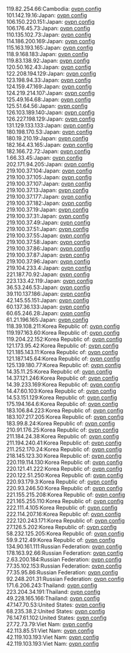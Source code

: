 119.82.254.66:Cambodia: [ovpn config](vpn/119_82_254_66.ovpn)  
101.142.19.16:Japan: [ovpn config](vpn/101_142_19_16.ovpn)  
106.150.220.151:Japan: [ovpn config](vpn/106_150_220_151.ovpn)  
106.176.45.73:Japan: [ovpn config](vpn/106_176_45_73.ovpn)  
110.135.102.73:Japan: [ovpn config](vpn/110_135_102_73.ovpn)  
114.186.200.169:Japan: [ovpn config](vpn/114_186_200_169.ovpn)  
115.163.193.165:Japan: [ovpn config](vpn/115_163_193_165.ovpn)  
118.9.168.183:Japan: [ovpn config](vpn/118_9_168_183.ovpn)  
119.83.138.92:Japan: [ovpn config](vpn/119_83_138_92.ovpn)  
120.50.162.43:Japan: [ovpn config](vpn/120_50_162_43.ovpn)  
122.208.194.129:Japan: [ovpn config](vpn/122_208_194_129.ovpn)  
123.198.94.33:Japan: [ovpn config](vpn/123_198_94_33.ovpn)  
124.159.47.169:Japan: [ovpn config](vpn/124_159_47_169.ovpn)  
124.219.214.107:Japan: [ovpn config](vpn/124_219_214_107.ovpn)  
125.49.164.68:Japan: [ovpn config](vpn/125_49_164_68.ovpn)  
125.51.64.56:Japan: [ovpn config](vpn/125_51_64_56.ovpn)  
126.103.189.140:Japan: [ovpn config](vpn/126_103_189_140.ovpn)  
126.227.198.129:Japan: [ovpn config](vpn/126_227_198_129.ovpn)  
131.129.133.133:Japan: [ovpn config](vpn/131_129_133_133.ovpn)  
180.198.170.53:Japan: [ovpn config](vpn/180_198_170_53.ovpn)  
180.19.210.19:Japan: [ovpn config](vpn/180_19_210_19.ovpn)  
182.164.43.165:Japan: [ovpn config](vpn/182_164_43_165.ovpn)  
182.166.72.72:Japan: [ovpn config](vpn/182_166_72_72.ovpn)  
1.66.33.45:Japan: [ovpn config](vpn/1_66_33_45.ovpn)  
202.171.94.205:Japan: [ovpn config](vpn/202_171_94_205.ovpn)  
219.100.37.104:Japan: [ovpn config](vpn/219_100_37_104.ovpn)  
219.100.37.105:Japan: [ovpn config](vpn/219_100_37_105.ovpn)  
219.100.37.107:Japan: [ovpn config](vpn/219_100_37_107.ovpn)  
219.100.37.13:Japan: [ovpn config](vpn/219_100_37_13.ovpn)  
219.100.37.177:Japan: [ovpn config](vpn/219_100_37_177.ovpn)  
219.100.37.182:Japan: [ovpn config](vpn/219_100_37_182.ovpn)  
219.100.37.19:Japan: [ovpn config](vpn/219_100_37_19.ovpn)  
219.100.37.31:Japan: [ovpn config](vpn/219_100_37_31.ovpn)  
219.100.37.49:Japan: [ovpn config](vpn/219_100_37_49.ovpn)  
219.100.37.51:Japan: [ovpn config](vpn/219_100_37_51.ovpn)  
219.100.37.55:Japan: [ovpn config](vpn/219_100_37_55.ovpn)  
219.100.37.58:Japan: [ovpn config](vpn/219_100_37_58.ovpn)  
219.100.37.86:Japan: [ovpn config](vpn/219_100_37_86.ovpn)  
219.100.37.87:Japan: [ovpn config](vpn/219_100_37_87.ovpn)  
219.100.37.96:Japan: [ovpn config](vpn/219_100_37_96.ovpn)  
219.104.233.4:Japan: [ovpn config](vpn/219_104_233_4.ovpn)  
221.187.70.92:Japan: [ovpn config](vpn/221_187_70_92.ovpn)  
223.133.42.119:Japan: [ovpn config](vpn/223_133_42_119.ovpn)  
36.53.246.53:Japan: [ovpn config](vpn/36_53_246_53.ovpn)  
39.110.137.186:Japan: [ovpn config](vpn/39_110_137_186.ovpn)  
42.145.55.151:Japan: [ovpn config](vpn/42_145_55_151.ovpn)  
60.137.36.133:Japan: [ovpn config](vpn/60_137_36_133.ovpn)  
60.65.246.28:Japan: [ovpn config](vpn/60_65_246_28.ovpn)  
61.21.196.165:Japan: [ovpn config](vpn/61_21_196_165.ovpn)  
118.39.108.211:Korea Republic of: [ovpn config](vpn/118_39_108_211.ovpn)  
119.197.163.60:Korea Republic of: [ovpn config](vpn/119_197_163_60.ovpn)  
119.204.22.152:Korea Republic of: [ovpn config](vpn/119_204_22_152.ovpn)  
121.173.95.42:Korea Republic of: [ovpn config](vpn/121_173_95_42.ovpn)  
121.185.143.11:Korea Republic of: [ovpn config](vpn/121_185_143_11.ovpn)  
121.187.145.64:Korea Republic of: [ovpn config](vpn/121_187_145_64.ovpn)  
125.139.180.77:Korea Republic of: [ovpn config](vpn/125_139_180_77.ovpn)  
14.35.11.25:Korea Republic of: [ovpn config](vpn/14_35_11_25.ovpn)  
14.37.121.246:Korea Republic of: [ovpn config](vpn/14_37_121_246.ovpn)  
14.39.233.169:Korea Republic of: [ovpn config](vpn/14_39_233_169.ovpn)  
14.47.60.103:Korea Republic of: [ovpn config](vpn/14_47_60_103.ovpn)  
14.53.151.129:Korea Republic of: [ovpn config](vpn/14_53_151_129.ovpn)  
175.194.164.6:Korea Republic of: [ovpn config](vpn/175_194_164_6.ovpn)  
183.106.84.223:Korea Republic of: [ovpn config](vpn/183_106_84_223.ovpn)  
183.107.217.205:Korea Republic of: [ovpn config](vpn/183_107_217_205.ovpn)  
183.99.8.24:Korea Republic of: [ovpn config](vpn/183_99_8_24.ovpn)  
210.91.176.25:Korea Republic of: [ovpn config](vpn/210_91_176_25.ovpn)  
211.184.24.38:Korea Republic of: [ovpn config](vpn/211_184_24_38.ovpn)  
211.194.240.41:Korea Republic of: [ovpn config](vpn/211_194_240_41.ovpn)  
211.252.170.24:Korea Republic of: [ovpn config](vpn/211_252_170_24.ovpn)  
218.145.123.30:Korea Republic of: [ovpn config](vpn/218_145_123_30.ovpn)  
220.119.114.130:Korea Republic of: [ovpn config](vpn/220_119_114_130.ovpn)  
220.121.41.222:Korea Republic of: [ovpn config](vpn/220_121_41_222.ovpn)  
220.122.51.250:Korea Republic of: [ovpn config](vpn/220_122_51_250.ovpn)  
220.93.179.3:Korea Republic of: [ovpn config](vpn/220_93_179_3.ovpn)  
220.93.246.50:Korea Republic of: [ovpn config](vpn/220_93_246_50.ovpn)  
221.155.215.208:Korea Republic of: [ovpn config](vpn/221_155_215_208.ovpn)  
221.165.255.110:Korea Republic of: [ovpn config](vpn/221_165_255_110.ovpn)  
222.111.4.105:Korea Republic of: [ovpn config](vpn/222_111_4_105.ovpn)  
222.114.207.16:Korea Republic of: [ovpn config](vpn/222_114_207_16.ovpn)  
222.120.243.171:Korea Republic of: [ovpn config](vpn/222_120_243_171.ovpn)  
27.126.5.202:Korea Republic of: [ovpn config](vpn/27_126_5_202.ovpn)  
58.232.125.205:Korea Republic of: [ovpn config](vpn/58_232_125_205.ovpn)  
59.9.212.49:Korea Republic of: [ovpn config](vpn/59_9_212_49.ovpn)  
134.90.161.111:Russian Federation: [ovpn config](vpn/134_90_161_111.ovpn)  
178.163.92.66:Russian Federation: [ovpn config](vpn/178_163_92_66.ovpn)  
2.63.200.184:Russian Federation: [ovpn config](vpn/2_63_200_184.ovpn)  
77.35.102.153:Russian Federation: [ovpn config](vpn/77_35_102_153.ovpn)  
77.35.95.86:Russian Federation: [ovpn config](vpn/77_35_95_86.ovpn)  
92.248.201.31:Russian Federation: [ovpn config](vpn/92_248_201_31.ovpn)  
171.6.206.243:Thailand: [ovpn config](vpn/171_6_206_243.ovpn)  
223.204.34.191:Thailand: [ovpn config](vpn/223_204_34_191.ovpn)  
49.228.165.166:Thailand: [ovpn config](vpn/49_228_165_166.ovpn)  
47.147.70.53:United States: [ovpn config](vpn/47_147_70_53.ovpn)  
68.235.38.2:United States: [ovpn config](vpn/68_235_38_2.ovpn)  
76.147.61.102:United States: [ovpn config](vpn/76_147_61_102.ovpn)  
27.72.73.79:Viet Nam: [ovpn config](vpn/27_72_73_79.ovpn)  
42.113.85.51:Viet Nam: [ovpn config](vpn/42_113_85_51.ovpn)  
42.119.103.193:Viet Nam: [ovpn config](vpn/42_119_103_193.ovpn)  
42.119.103.193:Viet Nam: [ovpn config](vpn/42_119_103_193.ovpn)  
